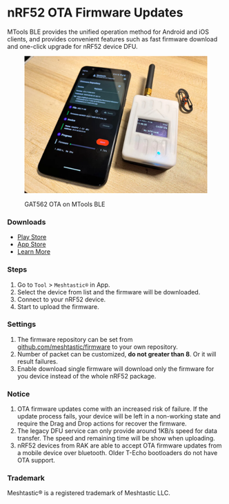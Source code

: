 # nRF52 OTA Firmware Updates

MTools BLE provides the unified operation method for Android and iOS clients, and provides convenient features such as fast firmware download and one-click upgrade for nRF52 device DFU.

<figure><img src=".gitbook/assets/MTools-BLE-GT562-Flash-Firmware-1536x1152.jpeg.webp" alt=""><figcaption><p>GAT562 OTA on MTools BLE</p></figcaption></figure>

### Downloads

* [Play Store](https://play.google.com/store/apps/details?id=com.mtoolstec.mtoolsLite)
* [App Store](https://apps.apple.com/us/app/mtools-lite/id1531345398)
* [Learn More](https://shop.mtoolstec.com/mifare-classic-tool-for-ios)

### Steps

1. Go to `Tool` > `Meshtastic®` in App.
2. Select the device from list and the firmware will be downloaded.
3. Connect to your nRF52 device.
4. Start to upload the firmware.

### Settings

1. The firmware repository can be set from [github.com/meshtastic/firmware](https://github.com/meshtastic/firmware) to your own repository.
2. Number of packet can be customized, **do not greater than 8**. Or it will result failures.
3. Enable download single firmware will download only the firmware for you device instead of the whole nRF52 package.

### Notice

1. OTA firmware updates come with an increased risk of failure. If the update process fails, your device will be left in a non-working state and require the Drag and Drop actions for recover the firmware.
2. The legacy DFU service can only provide around 1KB/s speed for data transfer. The speed and remaining time will be show when uploading.
3. nRF52 devices from RAK are able to accept OTA firmware updates from a mobile device over bluetooth. Older T-Echo bootloaders do not have OTA support.

### Trademark

Meshtastic® is a registered trademark of Meshtastic LLC.
